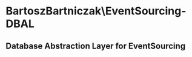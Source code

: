 BartoszBartniczak\EventSourcing-DBAL
====================================
Database Abstraction Layer for EventSourcing
--------------------------------------------

